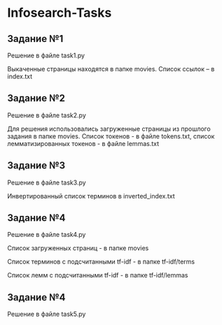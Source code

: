 # Infosearch-Tasks

## Задание №1
Решение в файле task1.py

Выкаченные страницы находятся в папке movies. Список ссылок – в index.txt

## Задание №2
Решение в файле task2.py

Для решения использовались загруженные страницы из прошлого задания в папке movies. Список токенов - в файле tokens.txt, 
список лемматизированных токенов - в файле lemmas.txt

## Задание №3
Решение в файле task3.py

Инвертированный список терминов в inverted_index.txt

## Задание №4
Решение в файле task4.py

Список загруженных страниц - в папке movies

Список терминов с подсчитанными tf-idf - в папке tf-idf/terms

Список лемм с подсчитанными tf-idf - в папке tf-idf/lemmas

## Задание №4
Решение в файле task5.py
